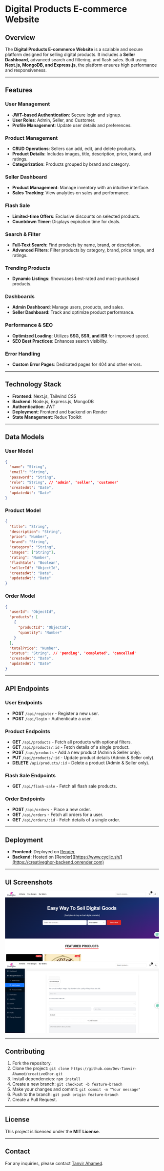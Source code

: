 
# Digital Products E-commerce Website

## Overview

The **Digital Products E-commerce Website** is a scalable and secure platform designed for selling digital products. It includes a **Seller Dashboard**, advanced search and filtering, and flash sales. Built using **Next.js, MongoDB, and Express.js**, the platform ensures high performance and responsiveness.

---

## Features

### User Management
- **JWT-based Authentication**: Secure login and signup.
- **User Roles**: Admin, Seller, and Customer.
- **Profile Management**: Update user details and preferences.

### Product Management
- **CRUD Operations**: Sellers can add, edit, and delete products.
- **Product Details**: Includes images, title, description, price, brand, and ratings.
- **Categorization**: Products grouped by brand and category.

### Seller Dashboard
- **Product Management**: Manage inventory with an intuitive interface.
- **Sales Tracking**: View analytics on sales and performance.

### Flash Sale
- **Limited-time Offers**: Exclusive discounts on selected products.
- **Countdown Timer**: Displays expiration time for deals.

### Search & Filter
- **Full-Text Search**: Find products by name, brand, or description.
- **Advanced Filters**: Filter products by category, brand, price range, and ratings.

### Trending Products
- **Dynamic Listings**: Showcases best-rated and most-purchased products.

### Dashboards
- **Admin Dashboard**: Manage users, products, and sales.
- **Seller Dashboard**: Track and optimize product performance.

### Performance & SEO
- **Optimized Loading**: Utilizes **SSG, SSR, and ISR** for improved speed.
- **SEO Best Practices**: Enhances search visibility.

### Error Handling
- **Custom Error Pages**: Dedicated pages for 404 and other errors.

---

## Technology Stack

- **Frontend**: Next.js, Tailwind CSS
- **Backend**: Node.js, Express.js, MongoDB
- **Authentication**: JWT
- **Deployment**: Frontend and backend on Render
- **State Management**: Redux Toolkit

---

## Data Models

### User Model
```json
{
  "name": "String",
  "email": "String",
  "password": "String",
  "role": "String", // 'admin', 'seller', 'customer'
  "createdAt": "Date",
  "updatedAt": "Date"
}
```

### Product Model
```json
{
  "title": "String",
  "description": "String",
  "price": "Number",
  "brand": "String",
  "category": "String",
  "images": ["String"],
  "rating": "Number",
  "flashSale": "Boolean",
  "sellerId": "ObjectId",
  "createdAt": "Date",
  "updatedAt": "Date"
}
```

### Order Model
```json
{
  "userId": "ObjectId",
  "products": [
    {
      "productId": "ObjectId",
      "quantity": "Number"
    }
  ],
  "totalPrice": "Number",
  "status": "String", // 'pending', 'completed', 'cancelled'
  "createdAt": "Date",
  "updatedAt": "Date"
}
```

---

## API Endpoints

### User Endpoints
- **POST** `/api/register` - Register a new user.
- **POST** `/api/login` - Authenticate a user.

### Product Endpoints
- **GET** `/api/products` - Fetch all products with optional filters.
- **GET** `/api/products/:id` - Fetch details of a single product.
- **POST** `/api/products` - Add a new product (Admin & Seller only).
- **PUT** `/api/products/:id` - Update product details (Admin & Seller only).
- **DELETE** `/api/products/:id` - Delete a product (Admin & Seller only).

### Flash Sale Endpoints
- **GET** `/api/flash-sale` - Fetch all flash sale products.

### Order Endpoints
- **POST** `/api/orders` - Place a new order.
- **GET** `/api/orders` - Fetch all orders for a user.
- **GET** `/api/orders/:id` - Fetch details of a single order.

---

## Deployment

- **Frontend**: Deployed on [Render]((https://creativeghor.onrender.com))
- **Backend**: Hosted on [Render]([https://www.cyclic.sh/](https://creativeghor-backend.onrender.com)

---

## UI Screenshots
![CreativeGhor UI](/homepage.png)  ![CreativeGhor UI](/adminPage.png) 

---

## Contributing

1. Fork the repository.
2. Clone the project: `git clone https://github.com/Dev-Tanvir-Ahamed/creativeGhor.git`
3. Install dependencies: `npm install`
4. Create a new branch: `git checkout -b feature-branch`
5. Make your changes and commit: `git commit -m "Your message"`
6. Push to the branch: `git push origin feature-branch`
7. Create a Pull Request.

---

## License
This project is licensed under the **MIT License**.

---

## Contact
For any inquiries, please contact [Tanvir Ahamed](mailto:ahamedtanvir374@gmail.com).

